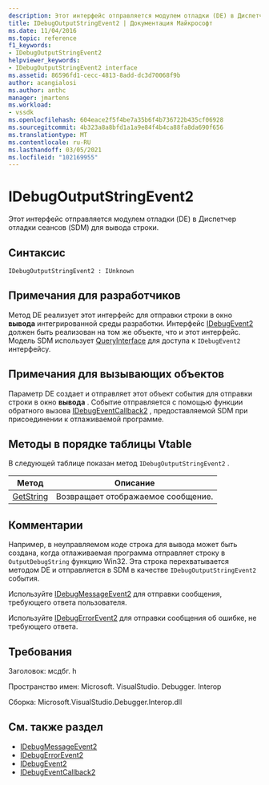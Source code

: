 ```yaml
---
description: Этот интерфейс отправляется модулем отладки (DE) в Диспетчер отладки сеансов (SDM) для вывода строки.
title: IDebugOutputStringEvent2 | Документация Майкрософт
ms.date: 11/04/2016
ms.topic: reference
f1_keywords:
- IDebugOutputStringEvent2
helpviewer_keywords:
- IDebugOutputStringEvent2 interface
ms.assetid: 86596fd1-cecc-4813-8add-dc3d70068f9b
author: acangialosi
ms.author: anthc
manager: jmartens
ms.workload:
- vssdk
ms.openlocfilehash: 604eace2f5f4be7a35b6f4b736722b435cf06928
ms.sourcegitcommit: 4b323a8a8bfd1a1a9e84f4b4ca88fa8da690f656
ms.translationtype: MT
ms.contentlocale: ru-RU
ms.lasthandoff: 03/05/2021
ms.locfileid: "102169955"
---
```

# <a name="idebugoutputstringevent2"></a>IDebugOutputStringEvent2
Этот интерфейс отправляется модулем отладки (DE) в Диспетчер отладки сеансов (SDM) для вывода строки.

## <a name="syntax"></a>Синтаксис

```
IDebugOutputStringEvent2 : IUnknown
```

## <a name="notes-for-implementers"></a>Примечания для разработчиков
 Метод DE реализует этот интерфейс для отправки строки в окно **вывода** интегрированной среды разработки. Интерфейс [IDebugEvent2](../../../extensibility/debugger/reference/idebugevent2.md) должен быть реализован на том же объекте, что и этот интерфейс. Модель SDM использует [QueryInterface](/cpp/atl/queryinterface) для доступа к `IDebugEvent2` интерфейсу.

## <a name="notes-for-callers"></a>Примечания для вызывающих объектов
 Параметр DE создает и отправляет этот объект события для отправки строки в окно **вывода** . Событие отправляется с помощью функции обратного вызова [IDebugEventCallback2](../../../extensibility/debugger/reference/idebugeventcallback2.md) , предоставляемой SDM при присоединении к отлаживаемой программе.

## <a name="methods-in-vtable-order"></a>Методы в порядке таблицы Vtable
 В следующей таблице показан метод `IDebugOutputStringEvent2` .

|Метод|Описание|
|------------|-----------------|
|[GetString](../../../extensibility/debugger/reference/idebugoutputstringevent2-getstring.md)|Возвращает отображаемое сообщение.|

## <a name="remarks"></a>Комментарии
 Например, в неуправляемом коде строка для вывода может быть создана, когда отлаживаемая программа отправляет строку в `OutputDebugString` функцию Win32. Эта строка перехватывается методом DE и отправляется в SDM в качестве `IDebugOutputStringEvent2` события.

 Используйте [IDebugMessageEvent2](../../../extensibility/debugger/reference/idebugmessageevent2.md) для отправки сообщения, требующего ответа пользователя.

 Используйте [IDebugErrorEvent2](../../../extensibility/debugger/reference/idebugerrorevent2.md) для отправки сообщения об ошибке, не требующего ответа.

## <a name="requirements"></a>Требования
 Заголовок: мсдбг. h

 Пространство имен: Microsoft. VisualStudio. Debugger. Interop

 Сборка: Microsoft.VisualStudio.Debugger.Interop.dll

## <a name="see-also"></a>См. также раздел
- [IDebugMessageEvent2](../../../extensibility/debugger/reference/idebugmessageevent2.md)
- [IDebugErrorEvent2](../../../extensibility/debugger/reference/idebugerrorevent2.md)
- [IDebugEvent2](../../../extensibility/debugger/reference/idebugevent2.md)
- [IDebugEventCallback2](../../../extensibility/debugger/reference/idebugeventcallback2.md)
